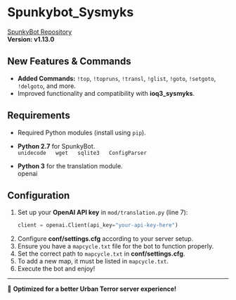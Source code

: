 # Spunkybot_Sysmyks

[SpunkyBot Repository](https://github.com/SpunkyBot/spunkybot)  
**Version: v1.13.0**

## New Features & Commands
- **Added Commands:** `!top`, `!topruns`, `!transl`, `!glist`, `!goto`, `!setgoto`, `!delgoto`, and more.
- Improved functionality and compatibility with **ioq3_sysmyks**.

## Requirements
- Required Python modules (install using `pip`).

- **Python 2.7** for SpunkyBot.  
  `
   unidecode  
   wget  
   sqlite3  
   ConfigParser
  `

- **Python 3** for the translation module.  
   openai  

## Configuration
1. Set up your **OpenAI API key** in `mod/translation.py` (line 7):
   ```python
   client = openai.Client(api_key="your-api-key-here")
   ```
2. Configure **conf/settings.cfg** according to your server setup.
3. Ensure you have a `mapcycle.txt` file for the bot to function properly.
4. Set the correct path to `mapcycle.txt` in **conf/settings.cfg**.
5. To add a new map, it must be listed in `mapcycle.txt`.
6. Execute the bot and enjoy!

---
🚀 **Optimized for a better Urban Terror server experience!**
